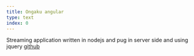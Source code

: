 ```yaml
---
title: Ongaku angular
type: text
index: 0
---
```


Streaming application written in nodejs and pug in server side and using jquery
[github](https://github.com/svandecappelle/ongaku)
